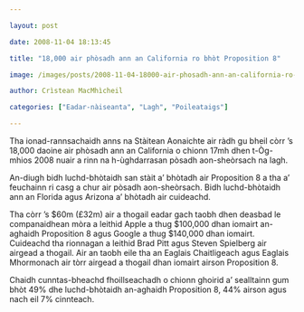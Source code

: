 ```yaml
---

layout: post

date: 2008-11-04 18:13:45

title: "18,000 air phòsadh ann an California ro bhòt Proposition 8"

image: /images/posts/2008-11-04-18000-air-phosadh-ann-an-california-ro-bhot-proposition-8.webp

author: Crìstean MacMhìcheil

categories: ["Eadar-nàiseanta", "Lagh", "Poileataigs"]

---
```


Tha ionad-rannsachaidh anns na Stàitean Aonaichte air ràdh gu bheil còrr ’s 18,000 daoine air phòsadh ann an California o chionn 17mh dhen t-Òg-mhios 2008 nuair a rinn na h-ùghdarrasan pòsadh aon-sheòrsach na lagh.

An-diugh bidh luchd-bhòtaidh san stàit a’ bhòtadh air Proposition 8 a tha a’ feuchainn ri casg a chur air pòsadh aon-sheòrsach. Bidh luchd-bhòtaidh ann an Florida agus Arizona a’ bhòtadh air cuideachd.

Tha còrr ’s $60m (£32m) air a thogail eadar gach taobh dhen deasbad le companaidhean mòra a leithid Apple a thug $100,000 dhan iomairt an-aghaidh Proposition 8 agus Google a thug $140,000 dhan iomairt. Cuideachd tha rionnagan a leithid Brad Pitt agus Steven Spielberg air airgead a thogail. Air an taobh eile tha an Eaglais Chaitligeach agus Eaglais Mhormonach air tòrr airgead a thogail dhan iomairt airson Proposition 8.

Chaidh cunntas-bheachd fhoillseachadh o chionn ghoirid a’ sealltainn gum bhòt 49% dhe luchd-bhòtaidh an-aghaidh Proposition 8, 44% airson agus nach eil 7% cinnteach.

